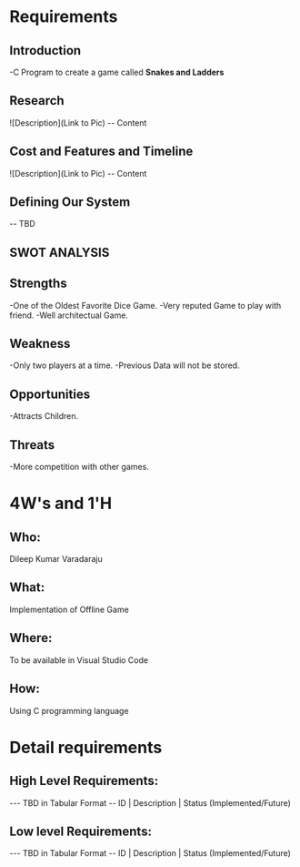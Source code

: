 # Requirements

## Introduction
-C Program to create a game called **Snakes and Ladders**

## Research
![Description](Link to Pic) -- Content

## Cost and Features and Timeline
![Description](Link to Pic) -- Content

## Defining Our System
-- TBD
## SWOT ANALYSIS

## Strengths 
-One of the Oldest Favorite Dice Game.
-Very reputed Game to play with friend.
-Well architectual Game.

## Weakness
-Only two players at a time.
-Previous Data will not be stored.

## Opportunities
-Attracts Children.

## Threats
-More competition with other games.

# 4W's and 1'H

## Who:
Dileep Kumar Varadaraju 

## What:
Implementation of Offline Game

## Where:
To be available in Visual Studio Code

## How:
Using C programming language 

# Detail requirements
## High Level Requirements:
--- TBD in Tabular Format -- ID | Description | Status (Implemented/Future)

## Low level Requirements:
--- TBD in Tabular Format -- ID | Description | Status (Implemented/Future)

